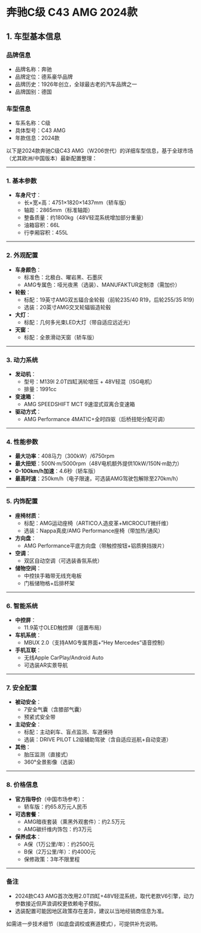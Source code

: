 
# 奔驰C级 C43 AMG 2024款
## 1. 车型基本信息
### 品牌信息
- 品牌名称：奔驰
- 品牌定位：德系豪华品牌
- 品牌历史：1926年创立，全球最古老的汽车品牌之一
- 品牌国别：德国

### 车型信息
- 车系名称：C级
- 具体型号：C43 AMG
- 年款信息：2024款

以下是2024款奔驰C级C43 AMG（W206世代）的详细车型信息，基于全球市场（尤其欧洲/中国版本）最新配置整理：

---

### **1. 基本参数**
- **车身尺寸**：  
  - 长×宽×高：4751×1820×1437mm（轿车版）  
  - 轴距：2865mm（标准轴距）  
  - 整备质量：约1800kg（48V轻混系统增加部分重量）  
  - 油箱容积：66L  
  - 行李厢容积：455L  

---

### **2. 外观配置**
- **车身颜色**：  
  - 标准色：北极白、曜岩黑、石墨灰  
  - AMG专属色：哑光夜黑（选装）、MANUFAKTUR定制漆（需加价）  
- **轮毂**：  
  - 标配：19英寸AMG双五辐合金轮毂（前轮235/40 R19，后轮255/35 R19）  
  - 选装：20英寸AMG交叉轮辐锻造轮毂  
- **大灯**：  
  - 标配：几何多光束LED大灯（带自适应远近光）  
- **天窗**：  
  - 标配：全景滑动天窗（轿车版）  

---

### **3. 动力系统**
- **发动机**：  
  - 型号：M139l 2.0T四缸涡轮增压 + 48V轻混（ISG电机）  
  - 排量：1991cc  
- **变速箱**：  
  - AMG SPEEDSHIFT MCT 9速湿式双离合变速箱  
- **驱动方式**：  
  - AMG Performance 4MATIC+全时四驱（后桥扭矩分配可调）  

---

### **4. 性能参数**
- **最大功率**：408马力（300kW）/6750rpm  
- **最大扭矩**：500N·m/5000rpm（48V电机额外提供10kW/150N·m助力）  
- **0-100km/h加速**：4.6秒（轿车版）  
- **最高时速**：250km/h（电子限速，可选装AMG驾驶包解除至270km/h）  

---

### **5. 内饰配置**
- **座椅材质**：  
  - 标配：AMG运动座椅（ARTICO人造皮革+MICROCUT微纤维）  
  - 选装：Nappa真皮/AMG Performance座椅（带加热/通风）  
- **方向盘**：  
  - AMG Performance平底方向盘（带触控按钮+铝质换挡拨片）  
- **空调**：  
  - 双区自动空调（可选装香氛系统）  
- **储物空间**：  
  - 中控扶手箱带无线充电板  
  - 门板储物格+后排杯架  

---

### **6. 智能系统**
- **中控屏**：  
  - 11.9英寸OLED触控屏（竖置布局）  
- **车机系统**：  
  - MBUX 2.0（支持AMG专属界面+“Hey Mercedes”语音控制）  
- **手机互联**：  
  - 无线Apple CarPlay/Android Auto  
  - 可选装AR实景导航  

---

### **7. 安全配置**
- **被动安全**：  
  - 7安全气囊（含膝部气囊）  
  - 预紧式安全带  
- **主动安全**：  
  - 标配：主动刹车、盲点监测、车道保持  
  - 选装：DRIVE PILOT L2级辅助驾驶（含自适应巡航+自动变道）  
- **其他**：  
  - 胎压监测（直接式）  
  - 360°全景影像（选装）  

---

### **8. 价格信息**
- **官方指导价**（中国市场参考）：  
  - 轿车版：约65.8万元人民币  
- **可选套餐**：  
  - AMG暗夜套装（熏黑外观套件）：约2.5万元  
  - AMG碳纤维内饰包：约3万元  
- **保养成本**：  
  - A保（1万公里/年）：约2500元  
  - B保（2万公里/年）：约4000元  
  - 保修政策：3年不限里程  

---

### **备注**  
- 2024款C43 AMG首次改用2.0T四缸+48V轻混系统，取代老款V6引擎，动力参数接近但声浪调校更依赖电子模拟。  
- 选装配置可能因地区政策存在差异，建议以当地经销商信息为准。  

如需进一步技术细节（如底盘调校或赛道模式），可提供补充说明。

